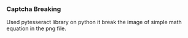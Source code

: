 ### Captcha Breaking

Used pytesseract library on python it break the image of simple math equation in the png file.

